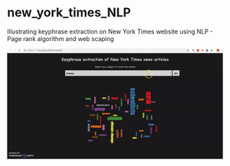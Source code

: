 # new_york_times_NLP
Illustrating keyphrase extraction on New York Times website using NLP - Page rank algorithm and web scaping


![Alt Text](ezgif.com-gif-maker.gif)
